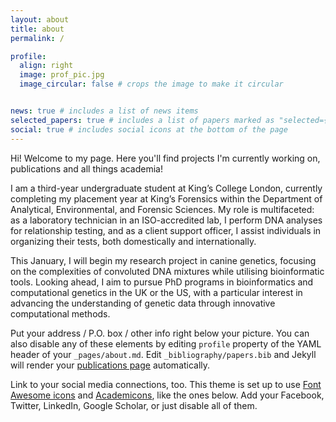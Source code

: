 ```yaml
---
layout: about
title: about
permalink: /

profile:
  align: right
  image: prof_pic.jpg
  image_circular: false # crops the image to make it circular


news: true # includes a list of news items
selected_papers: true # includes a list of papers marked as "selected={true}"
social: true # includes social icons at the bottom of the page
---
```


Hi! Welcome to my page. Here you'll find projects I'm currently working on, publications and all things academia!

I am a third-year undergraduate student at King’s College London, currently completing my placement year at King’s Forensics within the Department of Analytical, Environmental, and Forensic Sciences. My role is multifaceted: as a laboratory technician in an ISO-accredited lab, I perform DNA analyses for relationship testing, and as a client support officer, I assist individuals in organizing their tests, both domestically and internationally.

This January, I will begin my research project in canine genetics, focusing on the complexities of convoluted DNA mixtures while utilising bioinformatic tools. Looking ahead, I aim to pursue PhD programs in bioinformatics and computational genetics in the UK or the US, with a particular interest in advancing the understanding of genetic data through innovative computational methods.

Put your address / P.O. box / other info right below your picture. You can also disable any of these elements by editing `profile` property of the YAML header of your `_pages/about.md`. Edit `_bibliography/papers.bib` and Jekyll will render your [publications page](/al-folio/publications/) automatically.

Link to your social media connections, too. This theme is set up to use [Font Awesome icons](https://fontawesome.com/) and [Academicons](https://jpswalsh.github.io/academicons/), like the ones below. Add your Facebook, Twitter, LinkedIn, Google Scholar, or just disable all of them.
